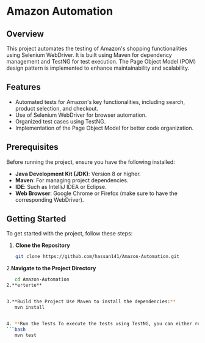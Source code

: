 # Amazon Automation

## Overview
This project automates the testing of Amazon's shopping functionalities using Selenium WebDriver. It is built using Maven for dependency management and TestNG for test execution. The Page Object Model (POM) design pattern is implemented to enhance maintainability and scalability.

## Features
- Automated tests for Amazon's key functionalities, including search, product selection, and checkout.
- Use of Selenium WebDriver for browser automation.
- Organized test cases using TestNG.
- Implementation of the Page Object Model for better code organization.

## Prerequisites
Before running the project, ensure you have the following installed:
- **Java Development Kit (JDK)**: Version 8 or higher.
- **Maven**: For managing project dependencies.
- **IDE**: Such as IntelliJ IDEA or Eclipse.
- **Web Browser**: Google Chrome or Firefox (make sure to have the corresponding WebDriver).

## Getting Started
To get started with the project, follow these steps:

1. **Clone the Repository**
   ```bash
   git clone https://github.com/hassan141/Amazon-Automation.git
2.**Navigate to the Project Directory**
```bash
   cd Amazon-Automation
2.**erterte**


3.**Build the Project Use Maven to install the dependencies:**
   mvn install


4. **Run the Tests To execute the tests using TestNG, you can either run them directly from your IDE or use the command line:**
```bash
   mvn test
